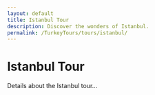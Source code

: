```yaml
---
layout: default
title: Istanbul Tour
description: Discover the wonders of Istanbul.
permalink: /TurkeyTours/tours/istanbul/
---
```


# Istanbul Tour

Details about the Istanbul tour...
